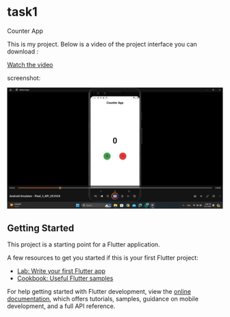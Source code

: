 # task1

Counter App 

This is my project. Below is a video of the project interface you can download :


[Watch the video](Task1Video.mp4)


screenshot:

![Image Alt Text](IMG-20240907-WA0003.jpg)








## Getting Started

This project is a starting point for a Flutter application.

A few resources to get you started if this is your first Flutter project:

- [Lab: Write your first Flutter app](https://docs.flutter.dev/get-started/codelab)
- [Cookbook: Useful Flutter samples](https://docs.flutter.dev/cookbook)

For help getting started with Flutter development, view the
[online documentation](https://docs.flutter.dev/), which offers tutorials,
samples, guidance on mobile development, and a full API reference.
